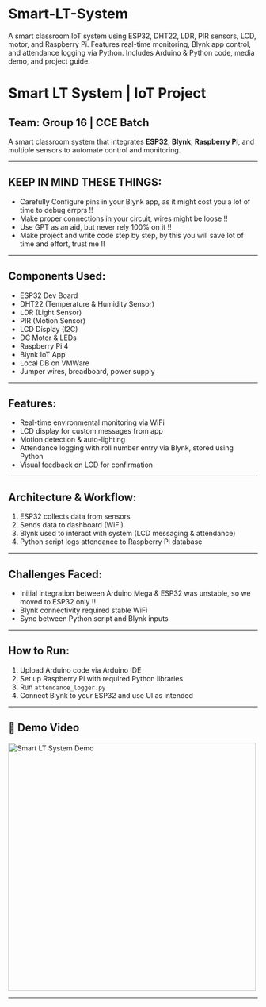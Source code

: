 # Smart-LT-System
A smart classroom IoT system using ESP32, DHT22, LDR, PIR sensors, LCD, motor, and Raspberry Pi. Features real-time monitoring, Blynk app control, and attendance logging via Python. Includes Arduino &amp; Python code, media demo, and project guide.

#  Smart LT System | IoT Project

## Team: Group 16 | CCE Batch

A smart classroom system that integrates **ESP32**, **Blynk**, **Raspberry Pi**, and multiple sensors to automate control and monitoring.

---

## KEEP IN MIND THESE THINGS:
- Carefully Configure pins in your Blynk app, as it might cost you a lot of time to debug errprs !!
- Make proper connections in your circuit, wires might be loose !!
- Use GPT as an aid, but never rely 100% on it !!
- Make project and write code step by step, by this you will save lot of time and effort, trust me !!

---

##  Components Used:
- ESP32 Dev Board
- DHT22 (Temperature & Humidity Sensor)
- LDR (Light Sensor)
- PIR (Motion Sensor)
- LCD Display (I2C)
- DC Motor & LEDs
- Raspberry Pi 4
- Blynk IoT App
- Local DB on VMWare
- Jumper wires, breadboard, power supply

---

##  Features:
- Real-time environmental monitoring via WiFi
- LCD display for custom messages from app
- Motion detection & auto-lighting
- Attendance logging with roll number entry via Blynk, stored using Python
- Visual feedback on LCD for confirmation

---

##  Architecture & Workflow:
1. ESP32 collects data from sensors
2. Sends data to dashboard (WiFi)
3. Blynk used to interact with system (LCD messaging & attendance)
4. Python script logs attendance to Raspberry Pi database

---

##  Challenges Faced:
- Initial integration between Arduino Mega & ESP32 was unstable, so we moved to ESP32 only !!
- Blynk connectivity required stable WiFi
- Sync between Python script and Blynk inputs

---

##  How to Run:
1. Upload Arduino code via Arduino IDE
2. Set up Raspberry Pi with required Python libraries
3. Run `attendance_logger.py`
4. Connect Blynk to your ESP32 and use UI as intended

---

## 🎥 Demo Video

<a href="https://youtu.be/CB-qfbooEfg?si=cR_doHRrJSpH6A1b" target="_blank">
  <img src="https://img.youtube.com/vi/CB-qfbooEfg/0.jpg" alt="Smart LT System Demo" width="500"/>
</a>

---


